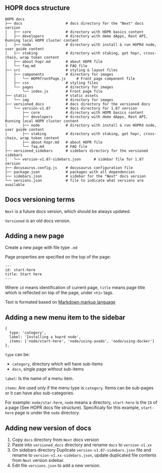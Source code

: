 ## HOPR docs structure

```
HOPR docs
├── docs                    # docs directory for the "Next" docs version
│   ├── core                # directory with HOPR basics content
│   ├── developers          # directory with demo dApps, Rest API, Running local HOPR cluster content
│   ├── node                # directory with install & run HOPRd node, user guide content
│   ├── staking             # directory with staking, get hopr, cross-chain, wrap token content
│   ├── about-hopr.md       # about HOPR file
│   └── faq.md              # FAQ file
├── src                     # styling & layout files
│   ├── components          # directory for images
│   │   └── HOPRfrontPage.js     # Front page component file
│   ├── css                 # styling files
│   └── pages               # directory for images
│       └── index.js        # Front page file
├── static                  # static assets
│   └── img                 # directory for images
├── versioned_docs          # docs directory for the versioned docs
│   └── version-v1.87       # docs directory for 1.87 version
│       ├── core            # directory with HOPR basics content
│       ├── developers      # directory with demo dApps, Rest API, Running local HOPR cluster content
│       ├── node            # directory with install & run HOPRd node, user guide content
│       ├── staking         # directory with staking, get hopr, cross-chain, wrap token content
│       ├── about-hopr.md   # about HOPR file
│       └── faq.md          # FAQ file
├── versioned_sidebars      # sidebars directory for the versioned sidebars
│   └── version-v1.87-sidebars.json      # sidebar file for 1.87 version
├── docusaurus.config.js    # docusaurus configuration file
├── package.json            # packages with all dependencies
├── sidebars.json           # sidebar for the "Next" docs version
└── versions.json           # file to indicate what versions are available
```

## Docs versioning terms

`Next` is a future docs version, which should be always updated.

`Versioned` is an old docs version.

## Adding a new page

Create a new page with file type `.md`

Page properties are specified on the top of the page:

```
---
id: start-here
title: Start here
---
```

Where `id` means identification of current page, `title` means page title which is reflected on top of the page, under `<h1>` tags.

Text is formated based on [Markdown markup language](https://www.markdownguide.org/cheat-sheet/)

## Adding a new menu item to the sidebar

```
{
  type: 'category',
  label: 'Installing a hoprd node',
  items: ['node/start-here', 'node/using-avado', 'node/using-docker']
},
```

`type` can be:

- `category`, directory which will have sub-items
- `docs`, single page without sub-items

`label`:
Is the name of a menu item.

`items`:
Are used only if the menu type is `category`.
Items can be sub-pages or it can have also sub-categories.

For example: `node/star-here`, `node` means a directory, `start-here` is the `ID` of a page (See HOPR docs file structure). Specificaly for this example, `start-here` page is under the `node` directory.

## Adding new version of docs

1. Copy `docs` directory from `Next` docs version
2. Paste into `versioned_docs` directory and rename `docs` to `version-v1.xx`
3. On sidebars directory Duplicate `version-v1.87-sidebars.json` file and rename to `version-v1.xx-sidebars.json`, update duplicated file contents from `Next` version sidebar.
4. Edit file `versions.json` to add a new version.
